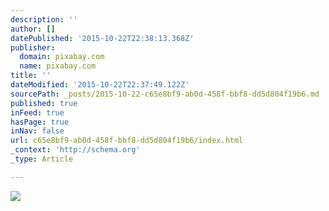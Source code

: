 ```yaml
---
description: ''
author: []
datePublished: '2015-10-22T22:38:13.368Z'
publisher:
  domain: pixabay.com
  name: pixabay.com
title: ''
dateModified: '2015-10-22T22:37:49.122Z'
sourcePath: _posts/2015-10-22-c65e8bf9-ab0d-458f-bbf8-dd5d804f19b6.md
published: true
inFeed: true
hasPage: true
inNav: false
url: c65e8bf9-ab0d-458f-bbf8-dd5d804f19b6/index.html
_context: 'http://schema.org'
_type: Article

---
```

![](https://pixabay.com/static/uploads/photo/2015/03/26/10/01/snowboarder-690779_640.jpg)